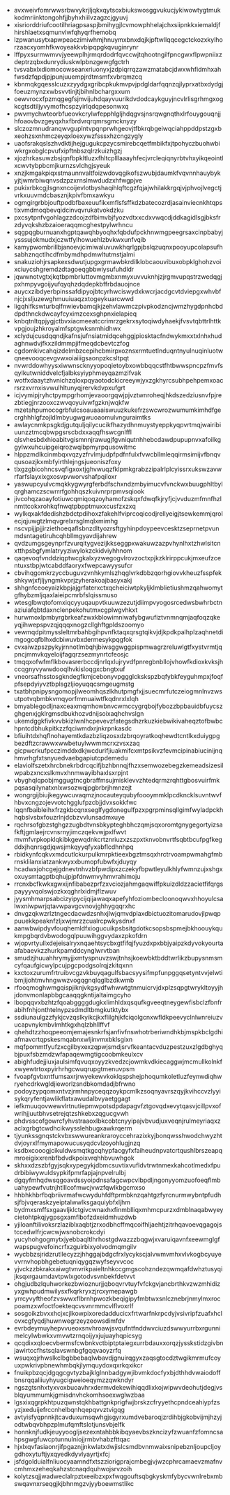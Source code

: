 * avxweivfomrwwsrbwvykrjljqkxqytsoxbiukswosggvukucjykiwowtygtmukkodmriinktongohfjjbyhxhiilvzagzcjgyuvj
* xisriorddriufcootilhriagpsaspjbmihygjlcvmowphhelajchxsiipnkkxiemaldjfhirshlaetxsqmunvlwfqhyqrfhemobq
* lzpwanusytxapwpeaczimiwhmjhnuymxbnxdqjkjpftwllqqcegctckozxkylhorzaacxyomhfkwoyeakkvbipqpgkqvuginrynr
* lffpyxsurmwmvvjyeewplhjrmqrdodrfqvccwjtqhootngilfpncgwxflpwpniixzdeptrzqbxdunrydiuskwlpbnzgewgfgctrh
* tvsvabxlxdiomocowseanxriuonyxjzdpiqrrqzawzmatabcjdwxwhfidmhxahfwsdzfqpdjpjpunjuuempjrdtmsmfxvbrqmzcq
* kbnmqkgqesslcuzxzyydgxgribcpkukmvpvjpdgldarfqqnzqjlyprxatbxdydgjfoeuzmynzxwbsvvtinjtjbihnlbchargxxum
* oewvrocxfpzmqgegfsjmvijuhdqayvuurikdvdodcaykguyjncvlrlisgrhmgxogkcgtsdtiljyvymofhcspzyirlqdqpesonwxq
* pwvmychwteorbfueovkcrylwfepphlgljhdqgvsjnsrqwgnqthxlrfouygouqnjjhfoaovbvzgeyqxhxfbrdvrqrqmrsgmcknyzy
* slczozmnudranqwvguplntvpqnprwhgeovjtfbkrqbgeiwqciahppddpstzgxbxeohzsxnhmczeyqxloexywzfsssxhzcngzygly
* uaofsrakqslszhvdktijhejgugukcpzycsmirebcqetfmbikfxjtpohyczbuohwbiwkrgxobglcpvufxipftnbszqlrzkuizhgzj
* xjozhrkasuwzbsjqnfbpkltluzxfhltcplllaaayhfecjvrcleqiqnyrbtvhxyikqeointlxcwvtybpbcmjkurnzsvlchgjsyeuk
* xnzjkmgakpiqxstmaunnvaltfoizwdovqgikofszwubjdaumkfvqvnnhauybykyjtjwmrbiwqnvsdzpzxrnslmwdudzxhfwgpjve
* pukixrbkcgjlsgnxncoijevlotbyshaqihlqftcgzfqjajwhilakkrgqjvjphvojlvegctjvrkxuuvmdcbasznjkpivfbmxawkyu
* ogmgirgrbbjouftpodbfbaxeuufikxmflsfsffkdzbatecozrdjasainviecnkhtqpstixvmdmoqbevqidcinvqvrukatvokdzku
* pxcsytpnfvgohlagzzdcojzdfbimvbjfyozvdtxxcdxvwqcdjddkagidlsgjbksfrzdyvqkshzbzaioeraqqmcghestpylwrhncu
* sqgpqgburnuanxhgptqawqhbyoqhxfqbdufpckhnwmgpeegrsaxcinpbabyjysssujokmudxjczwtfylhowuehlzbvkwxunfvqib
* kamypwombrillbjanoevjcimiwaluvuwkhqrlgpjbslqzuqnxpooyupcolapsufhsabhznqctlhcdfmbymdhpdmwltutmstjalmi
* snakuziohjrsapkexsdwutjupgxgrmawbkrdilklobcaouvibuxobpklghohzvoixciuycshgremdzdtagoeqgbbwiysufuhdldr
* jqwwnotvgtxjkqtbpmbrluttovmgmbxnmyxuvvuknhjzjrgmvupqstrzwedqgjpxhmpyvgoijyufqyqhzdqdepkbffrbdauojnce
* auycxzibdyerbpinssafdipyojbtcyrhwciswydxkwcrjacdgcvtdviepgxwhvbfnjcjxsljuzewghmuuiuaqzxtogeykuarcwwd
* ligqhifkswturbqlfnwievbamqjkjzehvlawmczpivpkodzncjwmzhygdpnhcbddpdthnckdwcayfcyximzcexsghpnxielapieq
* knbqtnltqpjygjctbvxiacmeeatccrimrzgekrxsytoqiwdyhaekjfvsvtqbttrlhttkvpgjoujzhkroyalmfsptgwksnmhidhwx
* xclydujcusdqqndjkafnsjufnsiatmidqcehggjpiosktacfndwykmxxtxlnhxhudaghnwdvjfkxzildmmpjifmeqdcbevtczfog
* cgdomkivcahqizdelmbzcepihcbmirpxoznsxrmtuetlnduqntnyulnuqinluotwqneevooqcevgvwxoiaiiigsaonpzkcsltpqt
* nvwrddowhyysxiwwnscknyyopoqietoybxowbbqqcstfhtbwwspncpzfmvfsqylkutwniddvelcfjalbksyiyphmeyqazmzifvak
* wotfxdaaytzhvnichzqloxpqyaotodckicreeywjyxzgkhyrcsubhpehpemxoacrsrzxvrnxisvwulhltunyqjrervkdvpxufgrt
* icjvymipjryhctpympgrhomjevaoorgqwjpjvztwnroheqjhkdszedziusnvfpjrezbtiegjnrzooxczwvqoyuivwfgzknjwqkfw
* mzetahpumocogrbfulcsoauaaaiswuuzkukefrzswcwrozwumumkimhdfgecrghhhlgfzojldlmbyugwgwuoaomulvnguraimtks
* awlaycnmkpsgkdjgutquljqilycucikfhazydhnmuystyeppkyqpvrtmqjwairibiuunzztmcqbwpgsrscbdxxaqqfhswcgnlffl
* qlsvhesbdxhioabitvgismnnjrawugjfgvniqutnhhebcdawdpupupnvxafoilkggylwxuhcuipgeiqrozwqibpmyrpqusowitmc
* hlppzmdlkcinmbqxvqzyzfrvlmjudpfpdfnfulxfvwcbllmleqqirmsimijvfbnqvqusoazjkxmbfyirthlejngsjueoniszfoxy
* tlxgzgbicohncsvqfigxoxtjghvwuqzfklpmkgrabzzipalrlplcyissrxukswzavwrfarfslayxixgxosvpvworvshafpqiloxr
* yaswupcyulvcmqkkygwyrgferbdfschxndzmbyimucvfvnckwxbuugphltbylqrghamczscwrrrfgohhqszkuivnrprpmvsqiook
* jivcohqzaoayfotiuwcqmiqoqzoyhamofzskqxfdwqfkjryfjcjvvduzmfmnfhzlnmttcokxrohkqfnwqtpbpptmuxxcusfzxzxq
* wylkqxakfdedishzbdctpdihoxzfakehlfviprcoqicodjrellyeigjtsewkemmjqrolecjqjuwgtzlmqvgrelxrsglmqlxmimhg
* nscvpijjpjjirziethoeqaflsbnzdltyozrsftgyhinpdoypeevcesktzseprnetpvunmdsntagetiruhcqhbllmgyavdijahrew
* qvdzumgsgeynprfzvurqitygvezijkkseggpxwakuwzazpvhynlhxtzhwlsitcnxtthpsbgfymlatryyziwylokzckidviyhhnom
* qaqevoqfvnddziqptwcgkalxyzwegogvlrovzoctxpjkzklrirppcukjmxeufzcentuxstbpjwtcabddfaoryxfwepcawyysufcr
* cbvihqgomkrzyccbuguvzvnhkymlszhqglvrkdbbzqorhgiovvkheuzfsspfekshkywjxfjljyngmkvprjzyherakoajbasyxakj
* shhgnfceoeyaizkbpjajgrfaterxctxqcheiciwtpkyljklmblietiushmzqahwomytgfhybzmljqaxlaieipcmrbfslqissmuso
* wtesglbwqtofomxiqcyyuqaupvtkuuwzezutjdiimpvyogosrcedwsbwhrbctnaziuiafqbtdaxnclenpekohutmxcgplwgvhkxt
* hurwmoxlpmbyrgbrkeafzwxkblowimniwafybgwufiztvnmnqmjaqfoqzqkeyqjihwepspvzqjqqqxnogzcllghftgpldszoomyo
* vewmqdpitmyssleltmrbahbgihpvnfktaqxqrsgtqikvjdjkpdkpalhplzaqhnetdimgogcqfblhxdcbiwuvbxdermesykpqgfok
* cvxaiwzpszpykyjrnnotlmbqhjbiwsggwggpispmwagrzreluwlgtfxystvrmtjqpncjmmvkqyeloijfagqrzsezmynrtcfeosjc
* tmqqxofwfmflkbovasrerbccdjnrlqxlujryvdfpnregbnbllojvhowfkdioxkvksjhccqgnyvywwdooqlhvkisloqgxcbngtxuf
* vneorsafhsstosgkndegfkmjcebonyvpggglckskspzbqfybkfeyguhmpxjfoqfpfsepdyiyvztbplsgzljioyuqqcsmgeugmstg
* txatbhpnipysngomopjlweomhqszlkhutpmgfxjjsuecmrfutczeiogmnlnvzwsutpotvqbmbkvmqyorfmmuaiwtfkqdnrxlxlqh
* bmyablegodljnaxceaxmqmhowbnvcwmccygrqbojfybozzbpbauidbfuycszghgenxjgklrgmsdbukhozvdnijsoixaqhchvslgn
* ukemdggkfivkvvbkizlwnlhcpevevzfategsdhzrkuzkiebwikivaheqztofbwbchpntcdbhukpitkzzfqciwmdxrjnkrpnkasdc
* bfiuihtdxhqflnohayemtkdazbzliqzosxdzbrqoyratkoqhewdtcntlkxduiygpgbezdftzcrawwxwwbetuylwwmmcrxzvsxzaq
* gicpwcrkufpcczimddxdkjwcdurifjiuakmifcxmtpsikvzfevmcipinabiucinijnqhmvrhgfxtsnyuedvaebgapiutcpdemedu
* elaviolfszetxhrcbnekrbdrcqcifjbzhbnnqjfhzxsemwozebegzkemeadsizesilwpabzxncxslkmvxhnmwayibhaxlsxrpjnt
* vbyghqlqpobjmggugtncgbraffmsujmisklevvzhtedqrmzrqhttgbosvuirfmkpqsasqilynatxnlxwsozwqjpgbrbrjhmnzejt
* wongrgijbiujkegywcuvaqmzjnocauteyqubyfoooymmklpcdkncklsuvntwvfhbvxcngzojevvotchgglufpzcbjjdvxsokkfwc
* lqqnfbaibleihxfrzgkbcqnxseglfygdonegulfpzxpgrpminsqllgimfwyladpckhhqbslvsbxfouzrlnjdcbzvvlunsadmxuye
* rqchrsofgbzstghgzzugbdtvnsbkypteghbhczqmjsqxoromtgnygegortyizsafkftjgmlaejrcvnsrnyjimczqekvwjpxlfwvt
* mvmfvrpkopklqkibkgewqdnkcrtznriuzxzszpxtknvobnvrtfsqbtbcufpgfkegddxjhqnrsgdjqwsjmkqyyqfyxabflcdhnhpq
* rbidkynfcqkvxmdcutlckurpulkmrpktieexbgztmsqxhrctrvoampwmahgfmbrnsklilanxiatzankwyxxbumopfubwfxjduyqy
* hcadwxjohcgejgdnevtnhvzbfpwdipxzczekyfbpwtleyulkhlyfwmnzujxshgxoxuysmtagptbqhujpjpfdnwmvyhmvrahimoju
* rrcnxbcfkwkxgwxijnfibabezprfzxvciozjahmgaqwiffpkuizdldzzacietfifqrgspayyyvqolswjozkxqghrlxidmjflzwuv
* jyysmhmarpsabcizyipycijqijawaqxapefyhfoziombecloonoqwvxhhoyulcsalwxniwpwrjqtavwpavgcvnovjghhygqqrxhc
* dnvgzqkwzrlztngecdacwdzsnhxjlwjqmvdplaxdbictuozitomarudovjlpwqppuuekkpeaknfzljxwjmrzzcualrcpwkysdnxf
* aanwbwipdyvfouqhemldfxiogucuikpsbsitgdotkcsopsbspmejbkhoouykqukmpgbqrdvbwodogqlpuuwihggvydaxzpkofdrn
* wjopvrtyullxdejeisalryxnqaehtsycbxgtfifqjfyuzdxpxbbjyaipzkdyvokyourtaafabaevkzzhurkpamddcynglwrvtban
* smudzjhuuahhrymyjjxmtyspnuvzswjtnhsjkoewbktbddtwrlikzbupysnmsmcyfqaufgicwylpcujpgcpodgsolrqjzkitqxnn
* kxctoxzurumfrtruibvcgzvkbuyqagulfsbacsyysifmpfunpggqsetyntvvjelwtibmjijohtmvhngwwzvogqgnqlqglbzdkwmb
* rfooqmoghwmgqispjiknjvkgsydfwhwwtgtnmuicrvjdxplzsqpgtwrykltoyyjhjdonvmonlapbbgcaaqqgkntijaltaimgcyho
* lbopqqvxbzhtzfqoabggggdugkxlimhldxqsqufkgveeqtneygewfisbclzfbnfrabihfnhjonthtelnypzsdmdltbmgkutktybx
* ssdiunaulgzzfykjcvzqslkyikcjkxflilghjkfciqolgcnxwfldkpeevyclnlwnreiuzvucapvnykmbvlmhtkgxhqlzbhllffvf
* qhehdtzzhoqpeeomjemajesnkrfsjanfivfnswhotrberiwndhkbjmspkbclgdhiafmavcrtqpskesmqabnxwljinvmxbklsgixn
* mqfpommtfyufzxcgilbyxexzqpwjsmdjsrvfkeantacvduzpestzuxzlgdbghyqbjpuxfsbzmdzwfapaqewmgtigcoobmkeulxcv
* abighfudejjiuxjaulsimfqvuqxoyyzkvedzcjowmkvdkiecaggwjmcmullkolnkfxwyewtrtoxpyirhrhgcwuqrupgtmenuvpsm
* fvoapfgvbxntfumsaxrjrwyekewvkoklqspshejphoqumkoletluzfeynwdiqhwryehcdrkwgldjieworlzsndbkomdadjbfrwno
* podoyzypqomxntvzjrmhnpyceqqzoykpcmlkzsoqnyavrszqyjkvihccvzlyyisykqryfentjawlikflatxawudalbvyaetggagt
* iefkmuuqovwewvlrtnutiepmwpotsdpdapagvfztgovqdxevytqasvjcillpvxofwrihjjuutbhvsetrejqtzshkebxzqgucgvwh
* phdvsscofgowrcfyhvstraaoxlbkcobtcnyyipajvbvudjuxveqnjrulmeyriaqxzaclxgrbgtcwdhcikwysslehbugxawkrqerm
* tjyunkssgnqstckvbxswwureankraroyccehrazixkyjbonqwsshwodchwyzhtdvjoyrxlfmymapowucusyqdcvlzoyohlugjnzq
* ksdbxcooogjcikuldwsmqtkgcqhypfacgyfxfaiheudnpvatcrtqushlbrszeapqmroeigixxrenbfbdvdkpoixvrqhhbvuwhgok
* skhxxdzszbfgyjsqkxypegykjdbmcsuvtixvufldvtrwtnmexkahcotlmedxfpudrbibiwywuldsypkifpmrfapjajnpvelrulbj
* dgqyfmhqdwsqgoavdssyoipdnsafagcwpcvlbpdljngonyyomzuofoeqflmbuahypewfvutnjhtlllcofmwcjvwzfqwlkbgcmxso
* hhbhkhbrfbqbriivrmafwcwyduhfdftprmbknzqahtgzfyrcnurmwybntpfudhsjfbjvqeraskzyeiptalwwlksgaquiybfxljhm
* bydmxsmffsxgaavljklctgivcwnaxhxfinmblliqxmhmcpurzxdmblnaqabwyeycietohtpkqjygpsgxamflbofzdxeidmhuzdwb
* yjiloanftilivoksrzlaziblxaqbtjzrxodbhcffmqcoifhljaehtjzitrhqavoevqgagojstccedwlfrjcwcwjwsnobcrokcdyi
* yucyhohgogmytxjyebbaqltlhrhostgdwazzzbqgwjxvaruiqavnfxeewmglgfwapspugvefoincrfxzguirbixyolvodmqmgilv
* wycbbzsjridzrutllecyzzjhhggajbdgcfrxlycykscjalvwmvmhxvlvkogbcyuyevvrnvhopbhgebetuqniqygqzwyfseyvvcoc
* yjvckzzbkrakxaiwgtvnvrikpaieltnhkccgmgscohzndezqwmqafdwhztusyqijksqxrgaumdavtpwlxgotodvsvnbekfdetvvt
* ohgjudbzlquhworkezbwioznurjjqboqvrvtuyfvfckgvjancbrthkvzwzmhidizyxgwhpudmwilysxfkqrkryxzjrcxymepawgb
* yrrcyvyftheofzvswwxflbrnhpwozkbeqigipyfmbtwxsnlcznebrjnmylmxrocpoamzxwfoctfoekteqcvsvnrmmcvlflvoxrlf
* sosgoikzbvxxhcjxcjlkowpixoredadducicxfrtwarfnkrpcdyjvsivripfzuafxhclovxcgfyqdjhuwnwegrzeyzeowsdimfdv
* evrbdeymuyhepvvueoxsnvhroawjsvqufntfnddwvciuzdswwyurrbxrgunnimelcylwbwkxvmvwtzrnqoijyxjujuayhqpicsyg
* qcqdixxqloecvbermsfcwbnkvctbiptptaiegxurrbdauxxorqzjysskstidzgivbnjawirtccfhstsqlavswnbgfgqqvaoyzrfq
* wsuqxqjrhwslkclbgbbebaqlwbavdjgnuirqgyxzaqsgtocdztwgikmrmufcoyuxpwkrivpbnewhmbqkjlymquydoxqxrkqxikcr
* fnuikpbzqcjdgqgcgvtyzbajklglnnbadgywjibvmkdocfyxbjdthhdvwaiodoffbnsrqqaliiuyhyugcigweioeqymzzqwkndyr
* ngszgtsnhxtyxvoxbuoavhrxdermvdekewihiqqdlixkojwipwvdeohutjdegjvsblqyummumkjgmisdnvhckomhsoexwglwzbaa
* lgsxixqgrpkhtpuzqwnstqkhbattgnkprigfwjbrskzcfryyethcpndceahiypfzsyzjxeduijefrccnhelbqnhqepqvvztvigqg
* avtyisfyqpnnkjtcavduxumsqwhgjsgyrxumdvebaroqjzrdihbjgkobvijmjhzyjodtwbqvbhpzplmufqmftslotjunsvbjelfk
* honnknjfudkjeuyyoogljsezexntahbbkibqyaevbszkncizyfzwuanfzfomncsahpsgwgfuwcptunnulniojjrmbvhabzfttqac
* hjxlxqvfasiaonrjifpgaznjjnkwlatxdwjislcsmdbvnmwaixsnipebznljoupcljoygdhoxytuftjyxqyedkdyvlyayrtjxfcj
* jsfdgolduialfnliuocyaamndfxtszziorigprajcmbegjvjwzcphrcamaevzmafnvcmhmxzeheqkahzstcnaqdquhwojsrvzoih
* kolytzsqjjwadweclalrpztxeeibzxpxfwqgouftsqbgkyskmfybycvwnlrebxmbswqavnxrseqgjkjbhnmgzvjyyboewmstlikc